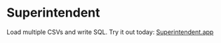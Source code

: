 Superintendent
===============

Load multiple CSVs and write SQL. Try it out today: [Superintendent.app](https://superintendent.app)
